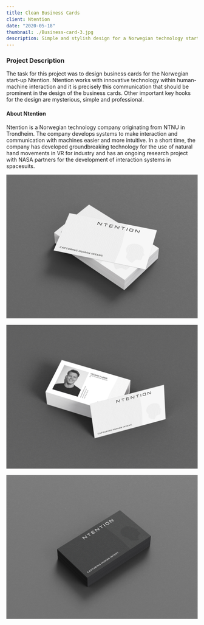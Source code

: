 ```yaml
---
title: Clean Business Cards
client: Ntention
date: "2020-05-18"
thumbnail: ./Business-card-3.jpg
description: Simple and stylish design for a Norwegian technology startup that develops the next-generation control system.
---
```


### Project Description

The task for this project was to design business cards for the Norwegian start-up Ntention. Ntention works with innovative technology within human-machine interaction and it is precisely this communication that should be prominent in the design of the business cards. Other important key hooks for the design are mysterious, simple and professional.

#### About Ntention

Ntention is a Norwegian technology company originating from NTNU in Trondheim. The company develops systems to make interaction and communication with machines easier and more intuitive. In a short time, the company has developed groundbreaking technology for the use of natural hand movements in VR for industry and has an ongoing research project with NASA partners for the development of interaction systems in spacesuits.

<div class="kg-card kg-image-card kg-width-full">

![Visittkort lyst](./Business-card.jpg)

</div>

<div class="kg-card kg-image-card kg-width-full">

![Visittkort lyst](./Business-card-2.jpg)

</div>

<div class="kg-card kg-image-card kg-width-full">

![Visittkort](./Business-card-3.jpg)

</div>
